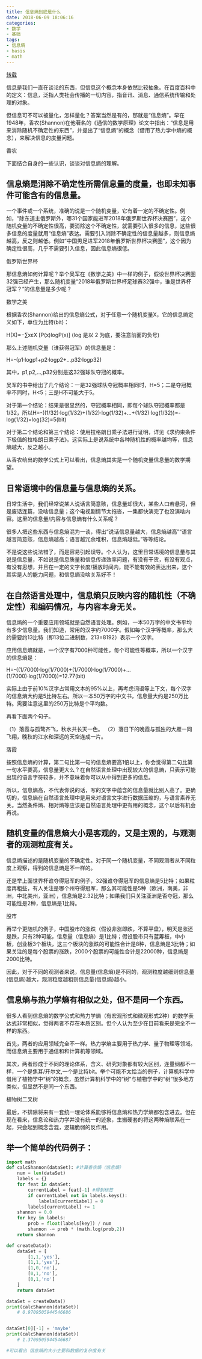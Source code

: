 ```yaml
---
title: 信息熵到底是什么
date: 2018-06-09 18:06:16
categories:
- 数学
- 基础
tags:
- 信息熵
- basis
- math
---
```

[转载](https://blog.csdn.net/saltriver/article/details/53056816)

信息是我们一直在谈论的东西，但信息这个概念本身依然比较抽象。在百度百科中的定义：信息，泛指人类社会传播的一切内容，指音讯、消息、通信系统传输和处理的对象。

 <!-- more -->

但信息可不可以被量化，怎样量化？答案当然是有的，那就是“信息熵”。早在1948年，香农(Shannon)在他著名的《通信的数学原理》论文中指出：“信息是用来消除随机不确定性的东西”，并提出了“信息熵”的概念（借用了热力学中熵的概念），来解决信息的度量问题。 

香农 

下面结合自身的一些认识，谈谈对信息熵的理解。

## 信息熵是消除不确定性所需信息量的度量，也即未知事件可能含有的信息量。

一个事件或一个系统，准确的说是一个随机变量，它有着一定的不确定性。例如，“除东道主俄罗斯外，哪31个国家能进军2018年俄罗斯世界杯决赛圈”，这个随机变量的不确定性很高，要消除这个不确定性，就需要引入很多的信息，这些很多信息的度量就用“信息熵”表达。需要引入消除不确定性的信息量越多，则信息熵越高，反之则越低。例如“中国男足进军2018年俄罗斯世界杯决赛圈”，这个因为确定性很高，几乎不需要引入信息，因此信息熵很低。 

俄罗斯世界杯 

那信息熵如何计算呢？举个吴军在《数学之美》中一样的例子，假设世界杯决赛圈32强已经产生，那么随机变量“2018年俄罗斯世界杯足球赛32强中，谁是世界杯冠军？”的信息量是多少呢？ 

数学之美 

根据香农(Shannon)给出的信息熵公式，对于任意一个随机变量X，它的信息熵定义如下，单位为比特(bit)：

H(X)=−∑xεX [P(x)logP(x)] (log 是以 2 为底，要注意前面的负号)

那么上述随机变量（谁获得冠军）的信息量是：

H=-(p1·logp1+p2·logp2+…p32·logp32)

其中，p1,p2,…,p32分别是这32强球队夺冠的概率。 

吴军的书中给出了几个结论：一是32强球队夺冠概率相同时，H=5；二是夺冠概率不同时，H<5；三是H不可能大于5。

对于第一个结论：结果是很显然的，夺冠概率相同，即每个球队夺冠概率都是1/32，所以H=-((1/32)·log(1/32)+(1/32)·log(1/32)+…+(1/32)·log(1/32))=-log(1/32)=log(32)=5(bit)

对于第二个结论和第三个结论：使用拉格朗日乘子法进行证明，详见《求约束条件下极值的拉格朗日乘子法》。这实际上是说系统中各种随机性的概率越均等，信息熵越大，反之越小。

从香农给出的数学公式上可以看出，信息熵其实是一个随机变量信息量的数学期望。

## 日常语境中的信息量与信息熵的关系。

日常生活中，我们经常说某人说话言简意赅，信息量却很大，某些人口若悬河，但是废话连篇，没啥信息量；这个电视剧情节太拖沓，一集都快演完了也没演啥内容。这里的信息量/内容与信息熵有什么关系呢？

很多人把这些东西与信息熵混为一谈，得出“说话信息量越大，信息熵越高”“语言越言简意赅，信息熵越高；语言越冗余堆积，信息熵越低。”等等结论。

不是说这些说法错了，而是容易引起误导。个人认为，这里日常语境的信息量与其说是信息量，不如说是信息质量和信息传递效率问题，有没有干货，有没有观点，有没有思想，并且在一定的文字长度/播放时间内，能不能有效的表达出来，这个其实是人的能力问题，和信息熵没啥关系好不！

## 在自然语言处理中，信息熵只反映内容的随机性（不确定性）和编码情况，与内容本身无关。

信息熵的一个重要应用领域就是自然语言处理。例如，一本50万字的中文书平均有多少信息量。我们知道，常用的汉字约7000字。假如每个汉字等概率，那么大约需要约13比特（即13位二进制数，213=8192）表示一个汉字。 

应用信息熵就是，一个汉字有7000种可能性，每个可能性等概率，所以一个汉字的信息熵是： 

H=-((1/7000)·log(1/7000)+(1/7000)·log(1/7000)+…(1/7000)·log(1/7000))=12.77(bit)

实际上由于前10%汉字占常用文本的95%以上，再考虑词语等上下文，每个汉字的信息熵大约是5比特左右。所以一本50万字的中文书，信息量大约是250万比特。需要注意这里的250万比特是个平均数。 

再看下面两个句子。 

（1）落霞与孤鹜齐飞，秋水共长天一色。 
（2）落日下的晚霞与孤独的大雁一同飞翔，晚秋的江水和深远的天空连成一片。 

落霞 

按照信息熵的计算，第二句比第一句的信息熵要高1倍以上，你会觉得第二句比第一句水平要高，信息量更大么？在自然语言处理中出现较大的信息熵，只表示可能出现的语言字符较多，并不意味着你可以从中得到更多的信息。

所以，信息熵高，不代表你说的话，写的文字中蕴含的信息量就比别人高了。更确切的，信息熵在自然语言处理中是用来对语言文字进行数据压缩的，与语言素养无关。当然条件熵、相对熵等应该是自然语言处理中更有用的概念，这个以后有机会再说。

## 随机变量的信息熵大小是客观的，又是主观的，与观测者的观测粒度有关。

信息熵描述的是随机变量的不确定性。对于同一个随机变量，不同观测者从不同粒度上观察，得到的信息熵是不一样的。

还是举上面世界杯谁夺得冠军的例子，32强谁夺得冠军的信息熵是5比特；如果粒度再粗些，有人关注是哪个州夺得冠军，那么其可能性是5种（欧洲，南美，非洲，中北美州，亚洲），信息熵是2.32比特；如果我们只关注亚洲是否夺冠，那么可能性是2种，信息熵是1比特。 

股市

再举个更随机的例子，中国股市的涨跌（假设非涨即跌，不算平盘），明天是涨还是跌，只有2种可能，信息量（信息熵）是1比特；假设股市只有蓝筹板，中小板，创业板3个板块，这三个板块的涨跌的可能性合计是8种，信息熵是3比特；如果关注的是每个股票的涨跌，2000个股票的可能性合计是22000种，信息熵是2000比特。

因此，对于不同的观测者来说，信息量(信息熵)是不同的，观测粒度越细则信息量(信息熵)越大，观测粒度越粗则信息量(信息熵)越小。

## 信息熵与热力学熵有相似之处，但不是同一个东西。

很多人看到信息熵的数学公式和热力学熵（有宏观形式和微观形式2种）的数学表达式非常相似，觉得两者不存在本质区别。但个人认为至少在目前看来是完全不一样的东西。

首先，两者的应用领域完全不一样。热力学熵主要用于热力学、量子物理等领域。而信息熵主要用于通信和和计算机等领域。

其次，两者形成于不同的理论体系，含义、研究对象都有较大区别，连量纲都不一样，一个是焦耳/开尔文,一个是比特bit。举个可能不太恰当的例子，计算机科学中借用了植物学中“树”的概念，虽然计算机科学中的“树”与植物学中的“树”很多地方类似，但显然不是同一个东西。 

植物树二叉树

最后，不排除将来有一套统一理论体系能够将信息熵和热力学熵都包含进去。但在现在看来，信息论和热力学并没有统一的迹象，生搬硬套的将这两种熵联系在一起，只会起到概念含混，逻辑脆弱的反作用。

## 举一个简单的代码例子：

```python
import math
def calcShannon(dataSet): #计算香农熵（信息熵）
    num = len(dataSet)
    labels = {}
    for feat in dataSet:
        currentLabel = feat[-1] #得到标签
        if currentLabel not in labels.keys():
            labels[currentLabel] = 0
        labels[currentLabel] += 1
    shannon = 0.0
    for key in labels:
        prob = float(labels[key]) / num
        shannon -= prob * (math.log(prob,2))
    return shannon

def createData():
    dataSet = [
        [1,1,'yes'],
        [1,1,'yes'],
        [1,0,'no'],
        [0,1,'no'],
        [0,1,'no']
    ]
    return dataSet

dataSet = createData()
print(calcShannon(dataSet))
    # 0.9709505944546686


dataSet[0][-1] = 'maybe'
print(calcShannon(dataSet))
    # 1.3709505944546687

#可以看出 信息熵的大小主要和数据的复杂度有关
```
